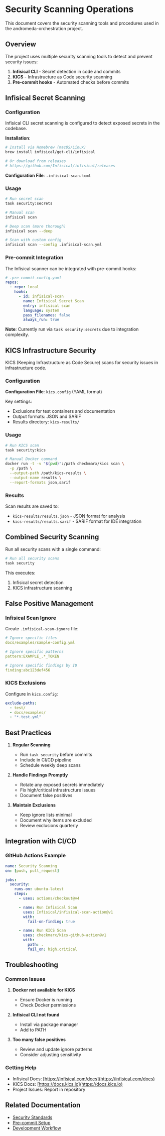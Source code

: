 # Security Scanning Operations

This document covers the security scanning tools and procedures used in the andromeda-orchestration project.

## Overview

The project uses multiple security scanning tools to detect and prevent security issues:

1. **Infisical CLI** - Secret detection in code and commits
1. **KICS** - Infrastructure as Code security scanning
1. **Pre-commit hooks** - Automated checks before commits

## Infisical Secret Scanning

### Configuration

Infisical CLI secret scanning is configured to detect exposed secrets in the codebase.

**Installation**:

```bash
# Install via Homebrew (macOS/Linux)
brew install infisical/get-cli/infisical

# Or download from releases
# https://github.com/Infisical/infisical/releases
```

**Configuration File**: `.infisical-scan.toml`

### Usage

```bash
# Run secret scan
task security:secrets

# Manual scan
infisical scan

# Deep scan (more thorough)
infisical scan --deep

# Scan with custom config
infisical scan --config .infisical-scan.yml
```

### Pre-commit Integration

The Infisical scanner can be integrated with pre-commit hooks:

```yaml
# .pre-commit-config.yaml
repos:
  - repo: local
    hooks:
      - id: infisical-scan
        name: Infisical Secret Scan
        entry: infisical scan
        language: system
        pass_filenames: false
        always_run: true
```

**Note**: Currently run via `task security:secrets` due to integration complexity.

## KICS Infrastructure Security

KICS (Keeping Infrastructure as Code Secure) scans for security issues in infrastructure code.

### Configuration

**Configuration File**: `kics.config` (YAML format)

Key settings:

- Exclusions for test containers and documentation
- Output formats: JSON and SARIF
- Results directory: `kics-results/`

### Usage

```bash
# Run KICS scan
task security:kics

# Manual Docker command
docker run -t -v "$(pwd)":/path checkmarx/kics scan \
  -p /path \
  --output-path /path/kics-results \
  --output-name results \
  --report-formats json,sarif
```

### Results

Scan results are saved to:

- `kics-results/results.json` - JSON format for analysis
- `kics-results/results.sarif` - SARIF format for IDE integration

## Combined Security Scanning

Run all security scans with a single command:

```bash
# Run all security scans
task security
```

This executes:

1. Infisical secret detection
1. KICS infrastructure scanning

## False Positive Management

### Infisical Scan Ignore

Create `.infisical-scan-ignore` file:

```yaml
# Ignore specific files
docs/examples/sample-config.yml

# Ignore specific patterns
pattern:EXAMPLE_.*_TOKEN

# Ignore specific findings by ID
finding:abc123def456
```

### KICS Exclusions

Configure in `kics.config`:

```yaml
exclude-paths:
  - test/
  - docs/examples/
  - "*.test.yml"
```

## Best Practices

1. **Regular Scanning**
   - Run `task security` before commits
   - Include in CI/CD pipeline
   - Schedule weekly deep scans

2. **Handle Findings Promptly**
   - Rotate any exposed secrets immediately
   - Fix high/critical infrastructure issues
   - Document false positives

3. **Maintain Exclusions**
   - Keep ignore lists minimal
   - Document why items are excluded
   - Review exclusions quarterly

## Integration with CI/CD

### GitHub Actions Example

```yaml
name: Security Scanning
on: [push, pull_request]

jobs:
  security:
    runs-on: ubuntu-latest
    steps:
      - uses: actions/checkout@v4

      - name: Run Infisical Scan
        uses: Infisical/infisical-scan-action@v1
        with:
          fail-on-finding: true

      - name: Run KICS Scan
        uses: checkmarx/kics-github-action@v1
        with:
          path: .
          fail_on: high,critical
```

## Troubleshooting

### Common Issues

1. **Docker not available for KICS**
   - Ensure Docker is running
   - Check Docker permissions

2. **Infisical CLI not found**
   - Install via package manager
   - Add to PATH

3. **Too many false positives**
   - Review and update ignore patterns
   - Consider adjusting sensitivity

### Getting Help

- Infisical Docs: [https://infisical.com/docs](https://infisical.com/docs)
- KICS Docs: [https://docs.kics.io](https://docs.kics.io)
- Project Issues: Report in repository

## Related Documentation

- [Security Standards](../standards/security-standards.md)
- [Pre-commit Setup](../getting-started/pre-commit-setup.md)
- [Development Workflow](../standards/development-workflow.md)
